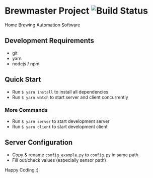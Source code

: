 # Brewmaster Project ![Build Status](https://travis-ci.com/scip92/brewmaster.svg?branch=master)

Home Brewing Automation Software

## Development Requirements

* git
* yarn
* nodejs / npm

## Quick Start

* Run `$ yarn install` to install all dependencies
* Run `$ yarn watch` to start server and client concurrently

### More Commands

* Run `$ yarn server` to start development server
* Run `$ yarn client` to start development client

## Server Configuration

* Copy & rename `config_example.py` to `config.py` in same path
* Fill out/check values (especially sensor path)

Happy Coding :)